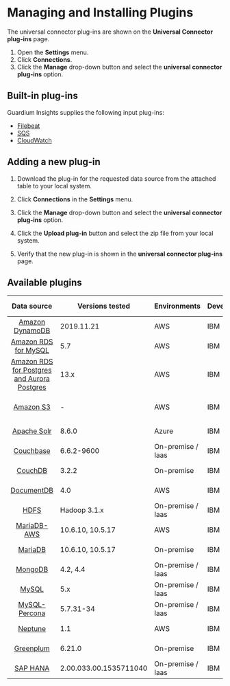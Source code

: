 # Managing and Installing Plugins
The universal connector plug-ins are shown on the **Universal Connector plug-ins** page. 
1. Open the **Settings** menu.
2. Click **Connections**.
3. Click the **Manage** drop-down button and select the **universal connector plug-ins** option.


## Built-in plug-ins

Guardium Insights supplies the following input plug-ins: 
* [Filebeat](../../../input-plugin/logstash-input-beats/README.md)
* [SQS](../../../input-plugin/logstash-input-sqs/README.md)
* [CloudWatch](../../../input-plugin/logstash-input-cloudwatch-logs/README.md)

## Adding a new plug-in

1. Download the plug-in for the requested data source from the attached table to your local system.

2. Click **Connections** in the **Settings** menu.

3. Click the **Manage** drop-down button and select the **universal connector plug-ins** option.

4. Click the **Upload plug-in** button and select the zip file from your local system.

5. Verify that the new plug-in is shown in the **universal connector plug-ins** page.

## Available plugins
|                                                    Data source                                                    | Versions tested | Environments      | Developer | Supported inputs            |                                                                                       Download                                                                                        |
|:-----------------------------------------------------------------------------------------------------------------:|-----------------|-------------------|-----------|-----------------------------|:-------------------------------------------------------------------------------------------------------------------------------------------------------------------------------------:|
|               [Amazon DynamoDB](../../../filter-plugin/logstash-filter-dynamodb-guardium/README.md)               | 2019.11.21      | AWS               | IBM       | CloudWatch (pull)           |                                     [GI](https://github.com/IBM/universal-connectors/releases/download/v1.2.0/DynamodbOverCloudwatchPackage.zip)                                      |
|            [Amazon RDS for MySQL](../../../filter-plugin/logstash-filter-mysql-aws-guardium/README.md)            | 5.7             | AWS               | IBM       | CloudWatch (pull)           |                                     [GI](https://github.com/IBM/universal-connectors/releases/download/v1.2.0/MysqlOverCloudwatchLogsPackage.zip)                                     |
| [Amazon RDS for Postgres and Aurora Postgres](../../../filter-plugin/logstash-filter-postgres-guardium/README.md) | 13.x            | AWS               | IBM       | CloudWatch (pull)           |                                     [GI](https://github.com/IBM/universal-connectors/releases/download/v1.2.0/PostgresOverCloudWatchPackage.zip)                                      |                                                  
|                     [Amazon S3](../../../filter-plugin/logstash-filter-s3-guardium/README.md)                     | -               | AWS               | IBM       | CloudWatch (pull), SQS (pull) |                                      [GI](https://github.com/IBM/universal-connectors/releases/download/v1.2.0/S3OverCloudwatchLogsPackage.zip)                                       |
|             [Apache Solr](../../../filter-plugin/logstash-filter-azure-apachesolr-guardium/README.md)             | 8.6.0                | Azure               | IBM       | Filebeat (push)  |   [GI](https://github.com/IBM/universal-connectors/releases/download/v1.2.0/ApacheSolrOverFilebeatPackage.zip)   |
|                [Couchbase](../../../filter-plugin/logstash-filter-couchbasedb-guardium/README.md)                 | 6.6.2-9600      | On-premise / Iaas | IBM       | Filebeat (push)             |                                     [GI](https://github.com/IBM/universal-connectors/releases/download/v1.2.0/CouchbasedbOverFilebeatPackage.zip)                                     |
|                   [CouchDB](../../../filter-plugin/logstash-filter-couchdb-guardium/README.md)                    | 3.2.2           | On-premise        | IBM       | Filebeat (push)             |                                       [GI](https://github.com/IBM/universal-connectors/releases/download/v1.2.0/CouchdbOverFilebeatPackage.zip)                                       |
|              [DocumentDB](../../../filter-plugin/logstash-filter-documentdb-aws-guardium/README.md)               | 4.0             | AWS               | IBM       | CloudWatch (pull)           |                                    [GI](https://github.com/IBM/universal-connectors/releases/download/v1.2.0/DocumentDBOverCloudwatchPackage.zip)                                     |
|                      [HDFS](../../../filter-plugin/logstash-filter-hdfs-guardium/README.md)                       | Hadoop 3.1.x    | On-premise / Iaas | IBM       | Filebeat (push)             |                                        [GI](https://github.com/IBM/universal-connectors/releases/download/v1.2.0/HDFSOverFilebeatPackage.zip)                                         |
|  [MariaDB-AWS](../../../filter-plugin/logstash-filter-mariadb-aws-guardium/README.md)                        		   | 10.6.10, 10.5.17 | AWS               | IBM       | CloudWatch (pull)           |                                      [GI](https://github.com/IBM/universal-connectors/releases/download/v1.2.0/MariaDBOverCloudWatchPackage.zip)                                      |
|      [MariaDB](../../../filter-plugin/logstash-filter-mariadb-guardium/README.md)                        		       | 10.6.10, 10.5.17 | On-premise               | IBM       | Filebeat (push)             |                                       [GI](https://github.com/IBM/universal-connectors/releases/download/v1.2.0/MariaDBOverFilebeatPackage.zip)                                       |
|                   [MongoDB](../../../filter-plugin/logstash-filter-mongodb-guardium/README.md)                    | 4.2, 4.4              | On-premise / Iaas | IBM       | Filebeat (push)             |                                       [GI](https://github.com/IBM/universal-connectors/releases/download/v1.2.0/MongodbOverFilebeatPackage.zip)                                       |
|                     [MySQL](../../../filter-plugin/logstash-filter-mysql-guardium/README.md)                      | 5.x                   | On-premise / Iaas | IBM       | Filebeat (push)             |                                        [GI](https://github.com/IBM/universal-connectors/releases/download/v1.2.0/MysqlOverFilebeatPackage.zip)                                        |
|             [MySQL-Percona](../../../filter-plugin/logstash-filter-mysql-percona-guardium/README.md)              | 5.7.31-34             | On-premise / Iaas | IBM       | Filebeat (push)             |                                    [GI](https://github.com/IBM/universal-connectors/releases/download/v1.2.0/MysqlPerconaOverFilebeatPackage.zip)                                     |
|                 [Neptune](../../../filter-plugin/logstash-filter-neptune-aws-guardium/README.md)                  | 1.1                   | AWS               | IBM       | CloudWatch (pull)           |                                      [GI](https://github.com/IBM/universal-connectors/releases/download/v1.2.0/NeptuneOverCloudWatchPackage.zip)                                      |
|             [Greenplum](../../../filter-plugin/logstash-filter-onPremGreenplumdb-guardium/README.md)              | 6.21.0                | On-premise        | IBM       | Filebeat (push)             |                                     [GI](https://github.com/IBM/universal-connectors/releases/download/v1.2.0/GreenplumdbOverFilebeatPackage.zip)                                     |
|                   [SAP HANA](../../../filter-plugin/logstash-filter-saphana-guardium/README.md)                   | 2.00.033.00.1535711040 | On-premise / Iaas | IBM       | Filebeat (push)             |                                       [GI](https://github.com/IBM/universal-connectors/releases/download/v1.2.0/SaphanaOverFilebeatPackage.zip)                                       |
